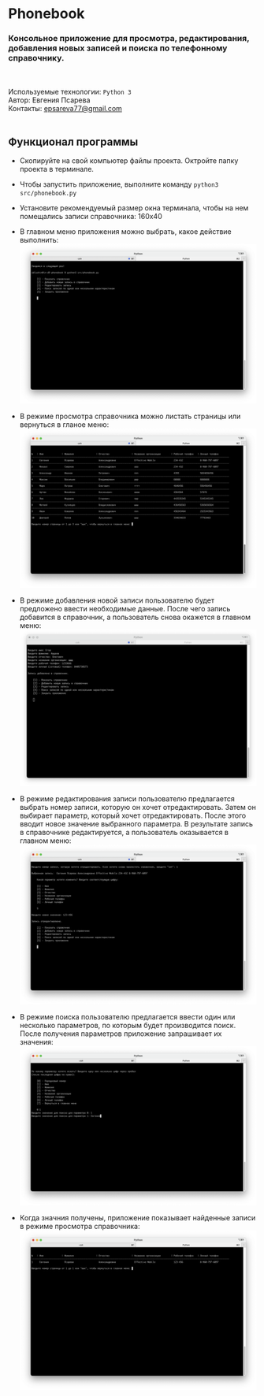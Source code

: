 # Phonebook
### Консольное приложение для просмотра, редактирования, добавления новых записей и поиска по телефонному справочнику.
<br><br>
Используемые технологии: `Python 3` <br>
Автор: Евгения Псарева<br>
Контакты: epsareva77@gmail.com<br><br>

## Функционал программы
- Скопируйте на свой компьютер файлы проекта. Октройте папку проекта в терминале.
- Чтобы запустить приложение, выполните команду `python3 src/phonebook.py`
- Установите рекомендуемый размер окна терминала, чтобы на нем помещались записи справочника: 160х40

- В главном меню приложения можно выбрать, какое действие выполнить:
![Главное меню приложения](img/01.png)

- В режиме просмотра справочника можно листать страницы или вернуться в гланое меню:
![Режим просмотра справочника](img/02.png)

- В режиме добавления новой записи пользователю будет предложено ввести необходимые данные. После чего запись добавится в справочник, а пользователь снова окажется в главном меню:
![Добавление новой записи](img/03.png)

- В режиме редактирования записи пользователю предлагается выбрать номер записи, которую он хочет отредактировать. Затем он выбирает параметр, который хочет отредактировать. После этого вводит новое значение выбранного параметра. В результате запись в справочнике редактируется, а пользователь оказывается в главном меню:
![Редактирование записи](img/04.png)

- В режиме поиска пользователю предлагается ввести один или несколько параметров, по которым будет производится поиск. После получения параметров приложение запрашивает их значения:
![Определение параметров поиска](img/05.png)

- Когда значния получены, приложение показывает найденные записи в режиме просмотра справочника:
![Найденные записи](img/06.png)

